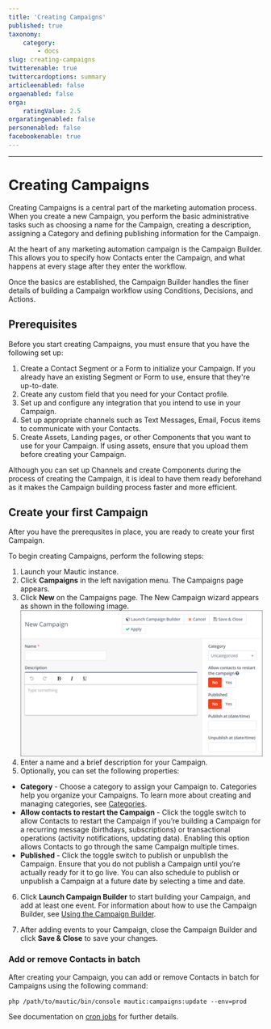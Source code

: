 ```yaml
---
title: 'Creating Campaigns'
published: true
taxonomy:
    category:
        - docs
slug: creating-campaigns
twitterenable: true
twittercardoptions: summary
articleenabled: false
orgaenabled: false
orga:
    ratingValue: 2.5
orgaratingenabled: false
personenabled: false
facebookenable: true
---
```


---------------------
# Creating Campaigns

Creating Campaigns is a central part of the marketing automation process. When you create a new Campaign, you perform the basic administrative tasks such as choosing a name for the Campaign, creating a description, assigning a Category and defining publishing information for the Campaign. 

At the heart of any marketing automation campaign is the Campaign Builder. This allows you to specify how Contacts enter the Campaign, and what happens at every stage after they enter the workflow. 

Once the basics are established, the Campaign Builder handles the finer details of building a Campaign workflow using Conditions, Decisions, and Actions.

## Prerequisites

Before you start creating Campaigns, you must ensure that you have the following set up:

1. Create a Contact Segment or a Form to initialize your Campaign. If you already have an existing Segment or Form to use, ensure that they're up-to-date.
2. Create any custom field that you need for your Contact profile.
3. Set up and configure any integration that you intend to use in your Campaign.
4. Set up appropriate channels such as Text Messages, Email, Focus items  to communicate with your Contacts.
5. Create Assets, Landing pages, or other Components that you want to use for your Campaign. If using assets, ensure that you upload them before creating your Campaign.

Although you can set up Channels and create Components during the process of creating the Campaign, it is ideal to have them ready beforehand as it makes the Campaign building process faster and more efficient. 

## Create your first Campaign

After you have the prerequsites in place, you are ready to create your first Campaign. 

To begin creating Campaigns, perform the following steps:

1. Launch your Mautic instance.
2. Click **Campaigns** in the left navigation menu. The Campaigns page appears.
3. Click **New** on the Campaigns page. The New Campaign wizard appears as shown in the following image.
![Screenshot of the New Campaign screen](new-campaign.gif)
4. Enter a name and a brief description for your Campaign.
5. Optionally, you can set the following properties:
 - **Category** - Choose a category to assign your Campaign to. Categories help you organize your Campaigns. To learn more about creating and managing categories, see [Categories][categories].
  - **Allow contacts to restart the Campaign** - Click the toggle switch to allow Contacts to restart the Campaign if you’re building a Campaign for a recurring message (birthdays, subscriptions) or transactional operations (activity notifications, updating data). Enabling this option allows Contacts to go through the same Campaign multiple times.
   - **Published** - Click the toggle switch to publish or unpublish the Campaign. Ensure that you do not publish a Campaign until you’re actually ready for it to go live. You can also schedule to publish or unpublish a Campaign at a future date by selecting a time and date.
6. Click **Launch Campaign Builder** to start building your Campaign, and add at least one event. For information about how to use the Campaign Builder, see [Using the Campaign Builder][using-campaign-builder].

7. After adding events to your Campaign, close the Campaign Builder and click **Save & Close** to save your changes.
   
### Add or remove Contacts in batch 
After creating your Campaign, you can add or remove Contacts in batch for Campaigns using the following command:
```
php /path/to/mautic/bin/console mautic:campaigns:update --env=prod
```
See documentation on [cron jobs][cron-jobs] for further details.


[cron-jobs]: </setup/cron-jobs>
[categories]: </categories>
[using-campaign-builder]: </using-campaign-builder>
